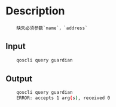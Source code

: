 # Description

```text
    缺失必须参数`name`，`address`
```

## Input

```bash
    qoscli query guardian
```

## Output

```bash
    qoscli query guardian
    ERROR: accepts 1 arg(s), received 0
```
